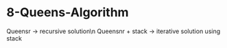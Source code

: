 # 8-Queens-Algorithm
Queensr -> recursive solution\n
Queensnr + stack -> iterative solution using stack
